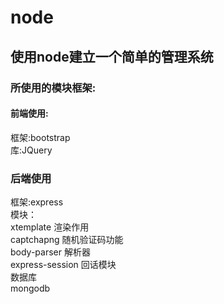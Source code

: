 # node<Br/>
<h2>使用node建立一个简单的管理系统</h2>



<h3>所使用的模块框架:</h3>



<h4>前端使用:</h4>
框架:bootstrap<Br/>
库:JQuery<Br/>


<h3>后端使用</h3>
框架:express<Br/>
模块：<Br/>
xtemplate           渲染作用<Br/>
captchapng          随机验证码功能<Br/>
body-parser         解析器<Br/>
express-session     回话模块<Br/>
数据库<Br/>
mongodb <Br/>